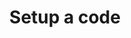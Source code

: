 ---
version: 2
layout: post
lang: es
slug: "setup-code"
type: "interactive"
title: "Setup a code"
published: true
categories:
    - es
    - mobile
tags: "mobile"
introduction: This is the code that will unlock your disguise. 
warning: If you forget this code you will not be able to unlock your disguise.
component: code
action:
  - title: "Next"
    link: "home-not-configured-alarm"
---